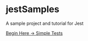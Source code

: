 # jestSamples
A sample project and tutorial for Jest

[Begin Here -> Simple Tests](https://github.com/bhagatabhijeet/jestSamples/tree/master/Simple_Tests)
